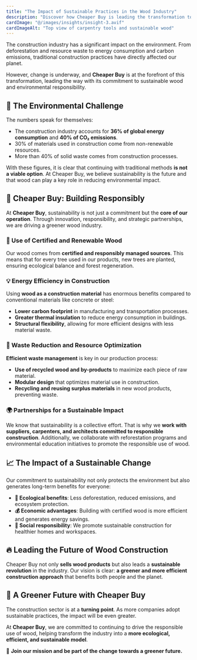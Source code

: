 ```yaml
---
title: "The Impact of Sustainable Practices in the Wood Industry"
description: "Discover how Cheaper Buy is leading the transformation towards a greener future in construction with sustainable wood."
cardImage: "@/images/insights/insight-3.avif"
cardImageAlt: "Top view of carpentry tools and sustainable wood"
---
```


The construction industry has a significant impact on the environment. From deforestation and resource waste to energy consumption and carbon emissions, traditional construction practices have directly affected our planet.

However, change is underway, and **Cheaper Buy** is at the forefront of this transformation, leading the way with its commitment to sustainable wood and environmental responsibility.

## 🌿 The Environmental Challenge

The numbers speak for themselves:  
- The construction industry accounts for **36% of global energy consumption** and **40% of CO₂ emissions**.  
- 30% of materials used in construction come from non-renewable resources.  
- More than 40% of solid waste comes from construction processes.  

With these figures, it is clear that continuing with traditional methods **is not a viable option**. At Cheaper Buy, we believe sustainability is the future and that wood can play a key role in reducing environmental impact.

## 🌱 Cheaper Buy: Building Responsibly

At **Cheaper Buy**, sustainability is not just a commitment but the **core of our operation**. Through innovation, responsibility, and strategic partnerships, we are driving a greener wood industry.

### 🌲 Use of Certified and Renewable Wood

Our wood comes from **certified and responsibly managed sources**. This means that for every tree used in our products, new trees are planted, ensuring ecological balance and forest regeneration.

### 💡 Energy Efficiency in Construction

Using **wood as a construction material** has enormous benefits compared to conventional materials like concrete or steel:
- **Lower carbon footprint** in manufacturing and transportation processes.
- **Greater thermal insulation** to reduce energy consumption in buildings.
- **Structural flexibility**, allowing for more efficient designs with less material waste.

### 🔄 Waste Reduction and Resource Optimization

**Efficient waste management** is key in our production process:
- **Use of recycled wood and by-products** to maximize each piece of raw material.  
- **Modular design** that optimizes material use in construction.  
- **Recycling and reusing surplus materials** in new wood products, preventing waste.  

### 🌍 Partnerships for a Sustainable Impact

We know that sustainability is a collective effort. That is why we **work with suppliers, carpenters, and architects committed to responsible construction**. Additionally, we collaborate with reforestation programs and environmental education initiatives to promote the responsible use of wood.

## 📈 The Impact of a Sustainable Change

Our commitment to sustainability not only protects the environment but also generates long-term benefits for everyone:

- **🌱 Ecological benefits**: Less deforestation, reduced emissions, and ecosystem protection.  
- **💰 Economic advantages**: Building with certified wood is more efficient and generates energy savings.  
- **🏡 Social responsibility**: We promote sustainable construction for healthier homes and workspaces.  

## 🔥 Leading the Future of Wood Construction

Cheaper Buy not only **sells wood products** but also leads a **sustainable revolution** in the industry. Our vision is clear: **a greener and more efficient construction approach** that benefits both people and the planet.

## 🚀 A Greener Future with Cheaper Buy

The construction sector is at a **turning point**. As more companies adopt sustainable practices, the impact will be even greater.

At **Cheaper Buy**, we are committed to continuing to drive the responsible use of wood, helping transform the industry into a **more ecological, efficient, and sustainable model**.

🌿 **Join our mission and be part of the change towards a greener future.**
